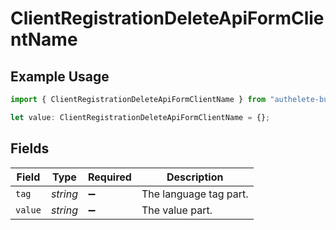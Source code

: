 # ClientRegistrationDeleteApiFormClientName

## Example Usage

```typescript
import { ClientRegistrationDeleteApiFormClientName } from "authelete-bundled/models/operations";

let value: ClientRegistrationDeleteApiFormClientName = {};
```

## Fields

| Field                  | Type                   | Required               | Description            |
| ---------------------- | ---------------------- | ---------------------- | ---------------------- |
| `tag`                  | *string*               | :heavy_minus_sign:     | The language tag part. |
| `value`                | *string*               | :heavy_minus_sign:     | The value part.        |